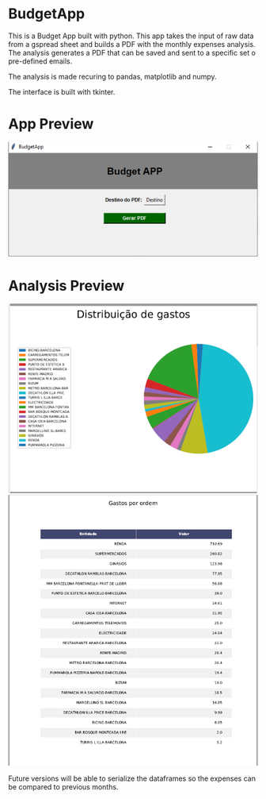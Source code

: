 # BudgetApp

This is a Budget App built with python. This app takes the input of raw data from a gspread sheet and builds a PDF with the monthly expenses analysis.
The analysis generates a PDF that can be saved and sent to a specific set o pre-defined emails.

The analysis is made recuring to pandas, matplotlib and numpy. 

The interface is built with tkinter.

# App Preview
![alt-text](BudgetApp/budgetapp.PNG "Application preview")

# Analysis Preview
![alt-text](BudgetApp/pdfPage1.PNG "Analysis1")
![alt-text](BudgetApp/pdfPage2.PNG "Analysis2")

Future versions will be able to serialize the dataframes so the expenses can be compared to previous months.
